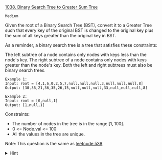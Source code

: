 [1038. Binary Search Tree to Greater Sum Tree](https://leetcode.com/problems/binary-search-tree-to-greater-sum-tree/)

`Medium`

Given the root of a Binary Search Tree (BST), convert it to a Greater Tree such that every key of the original BST is changed to the original key plus the sum of all keys greater than the original key in BST.

As a reminder, a binary search tree is a tree that satisfies these constraints:

The left subtree of a node contains only nodes with keys less than the node's key.
The right subtree of a node contains only nodes with keys greater than the node's key.
Both the left and right subtrees must also be binary search trees.

```
Example 1:
Input: root = [4,1,6,0,2,5,7,null,null,null,3,null,null,null,8]
Output: [30,36,21,36,35,26,15,null,null,null,33,null,null,null,8]

Example 2:
Input: root = [0,null,1]
Output: [1,null,1]
```

Constraints:

- The number of nodes in the tree is in the range [1, 100].
- 0 <= Node.val <= 100
- All the values in the tree are unique.

Note: This question is the same as [leetcode 538](https://leetcode.com/problems/convert-bst-to-greater-tree/)

<details>
<summary>Hint</summary>

What traversal method organizes all nodes in sorted order?
</details>